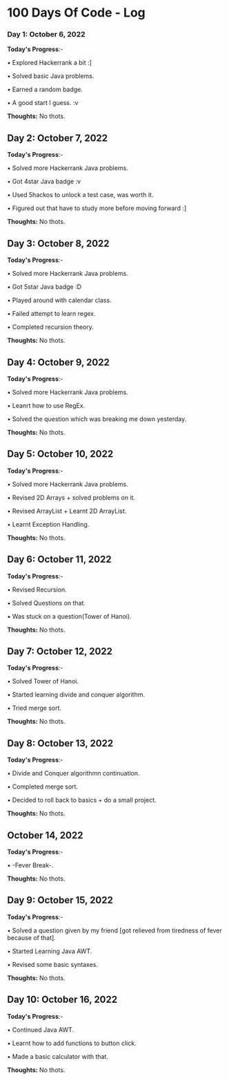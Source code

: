 # 100 Days Of Code - Log

### Day 1: October 6, 2022 

**Today's Progress**:- 

• Explored Hackerrank a bit :]

• Solved basic Java problems.
 
• Earned a random badge.

• A good start I guess. :v

**Thoughts:** No thots.



## Day 2: October 7, 2022 

**Today's Progress**:- 

• Solved more Hackerrank Java problems.

• Got 4star Java badge :v

• Used 5hackos to unlock a test case, was worth it.

• Figured out that have to study more before moving forward :]

**Thoughts:** No thots.



## Day 3: October 8, 2022 

**Today's Progress**:- 

• Solved more Hackerrank Java problems.

• Got 5star Java badge :D

• Played around with calendar class.

• Failed attempt to learn regex.

• Completed recursion theory.

**Thoughts:** No thots.



## Day 4: October 9, 2022 

**Today's Progress**:- 

• Solved more Hackerrank Java problems.

• Leanrt how to use RegEx.

• Solved the question which was breaking me down yesterday.

**Thoughts:** No thots.



## Day 5: October 10, 2022 

**Today's Progress**:- 

• Solved more Hackerrank Java problems.

• Revised 2D Arrays + solved problems on it.

• Revised ArrayList + Learnt 2D ArrayList.

• Learnt Exception Handling.

**Thoughts:** No thots.



## Day 6: October 11, 2022 

**Today's Progress**:- 

• Revised Recursion.

• Solved Questions on that.

• Was stuck on a question(Tower of Hanoi).

**Thoughts:** No thots.



## Day 7: October 12, 2022 

**Today's Progress**:- 

• Solved Tower of Hanoi.

• Started learning divide and conquer algorithm.

• Tried merge sort.

**Thoughts:** No thots.



## Day 8: October 13, 2022 

**Today's Progress**:- 

• Divide and Conquer algorithmn continuation.

• Completed merge sort.

• Decided to roll back to basics + do a small project.

**Thoughts:** No thots.



## October 14, 2022 

**Today's Progress**:- 

• -Fever Break-.

**Thoughts:** No thots.



## Day 9: October 15, 2022 

**Today's Progress**:- 

• Solved a question given by my friend [got relieved from tiredness of fever because of that].

• Started Learning Java AWT.

• Revised some basic syntaxes.

**Thoughts:** No thots.



## Day 10: October 16, 2022 

**Today's Progress**:- 

• Continued Java AWT.

• Learnt how to add functions to button click.

• Made a basic calculator with that.

**Thoughts:** No thots.
<!--### Day 0: February 30, 2016 (Example 2)
##### (delete me or comment me out)

**Today's Progress**: Fixed CSS, worked on canvas functionality for the app.

**Thoughts**: I really struggled with CSS, but, overall, I feel like I am slowly getting better at it. Canvas is still new for me, but I managed to figure out some basic functionality.

**Link(s) to work**: [Calculator App](http://www.example.com)


### Day 1: June 27, Monday

**Today's Progress**: I've gone through many exercises on FreeCodeCamp.

**Thoughts** I've recently started coding, and it's a great feeling when I finally solve an algorithm challenge after a lot of attempts and hours spent.

**Link(s) to work**
1. [Find the Longest Word in a String](https://www.freecodecamp.com/challenges/find-the-longest-word-in-a-string)
2. [Title Case a Sentence](https://www.freecodecamp.com/challenges/title-case-a-sentence)-->
